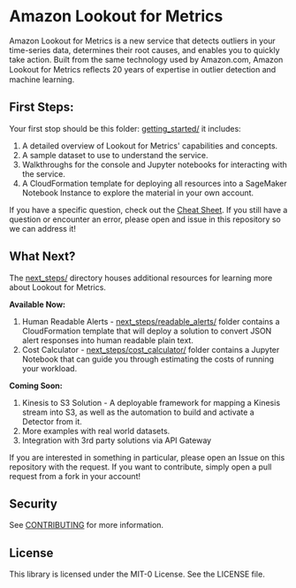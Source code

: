 # Amazon Lookout for Metrics

Amazon Lookout for Metrics is a new service that detects outliers in your time-series data, determines their root causes, and
enables you to quickly take action. Built from the same technology used by Amazon.com, Amazon Lookout for Metrics reﬂects
20 years of expertise in outlier detection and machine learning.

## First Steps:

Your first stop should be this folder: [getting_started/](getting_started/) it includes:

1. A detailed overview of Lookout for Metrics' capabilities and concepts. 
1. A sample dataset to use to understand the service.
1. Walkthroughs for the console and Jupyter notebooks for interacting with the service.
1. A CloudFormation template for deploying all resources into a SageMaker Notebook Instance to explore the material in your own account.

If you have a specific question, check out the [Cheat Sheet](LookoutForMetricsCheatSheet.md). If you still have a question or encounter an error, please open and issue in this repository so we can address it!

## What Next?

The [next_steps/](next_steps/) directory houses additional resources for learning more about Lookout for Metrics. 

**Available Now:**

1. Human Readable Alerts - [next_steps/readable_alerts/](next_steps/readable_alerts/) folder contains a CloudFormation template that will deploy a solution to convert JSON alert responses into human readable plain text.
1. Cost Calculator - [next_steps/cost_calculator/](next_steps/cost_calculator/) folder contains a Jupyter Notebook that can guide you through estimating the costs of running your workload.

**Coming Soon:**

1. Kinesis to S3 Solution - A deployable framework for mapping a Kinesis stream into S3, as well as the automation to build and activate a Detector from it.
1. More examples with real world datasets.
1. Integration with 3rd party solutions via API Gateway

If you are interested in something in particular, please open an Issue on this repository with the request. If you want to contribute, simply open a pull request from a fork in your account!

## Security

See [CONTRIBUTING](CONTRIBUTING.md#security-issue-notifications) for more information.

## License

This library is licensed under the MIT-0 License. See the LICENSE file.

